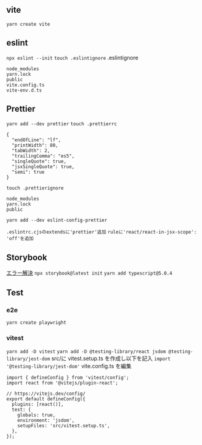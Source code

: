 ## vite

`yarn create vite`

## eslint

`npx eslint --init`
`touch .eslintignore`
.eslintignore

```
node_modules
yarn.lock
public
vite.config.ts
vite-env.d.ts
```

## Prettier

`yarn add --dev prettier`
`touch .prettierrc`

```
{
  "endOfLine": "lf",
  "printWidth": 80,
  "tabWidth": 2,
  "trailingComma": "es5",
  "singleQuote": true,
  "jsxSingleQuote": true,
  "semi": true
}
```

`touch .prettierignore`

```
node_modules
yarn.lock
public
```

`yarn add --dev eslint-config-prettier`

`.eslintrc.cjsのextendsに'prettier'追加`
`ruleに'react/react-in-jsx-scope': 'off'を追加`

## Storybook

[エラー解決](https://zenn.dev/koojy/articles/storybook7-react-vite-typescript)
`npx storybook@latest init`
`yarn add typescript@5.0.4`

## Test

### e2e

`yarn create playwright`

### vitest

`yarn add -D vitest`
`yarn add -D @testing-library/react jsdom @testing-library/jest-dom`
src/に vitest.setup.ts を作成し以下を記入
`import '@testing-library/jest-dom'`
vite.config.ts を編集

```
import { defineConfig } from 'vitest/config';
import react from '@vitejs/plugin-react';

// https://vitejs.dev/config/
export default defineConfig({
  plugins: [react()],
  test: {
    globals: true,
    environment: 'jsdom',
    setupFiles: 'src/vitest.setup.ts',
  },
});

```
